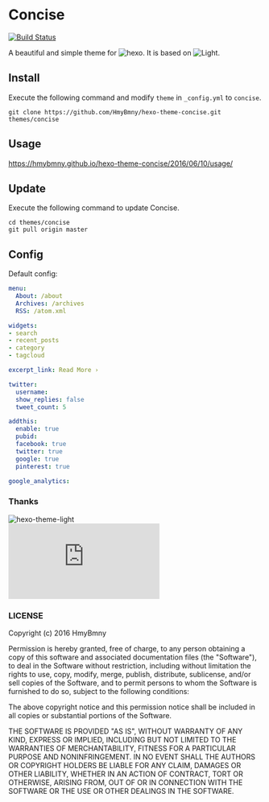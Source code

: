 # Concise
[![Build Status](https://travis-ci.org/HmyBmny/hexo-theme-concise.svg?branch=master)](https://travis-ci.org/HmyBmny/hexo-theme-concise)

A beautiful and simple theme for ![hexo](https://github.com/hexojs/hexo). It is based on ![Light](https://github.com/hexojs/hexo-theme-light).

## Install

Execute the following command and modify `theme` in `_config.yml` to `concise`.

```
git clone https://github.com/HmyBmny/hexo-theme-concise.git themes/concise
```
## Usage

https://hmybmny.github.io/hexo-theme-concise/2016/06/10/usage/

## Update

Execute the following command to update Concise.

```
cd themes/concise
git pull origin master
```

## Config

Default config:

``` yaml
menu:
  About: /about
  Archives: /archives
  RSS: /atom.xml

widgets:
- search
- recent_posts
- category
- tagcloud

excerpt_link: Read More ›

twitter:
  username:
  show_replies: false
  tweet_count: 5

addthis:
  enable: true
  pubid:
  facebook: true
  twitter: true
  google: true
  pinterest: true

google_analytics:
```

### Thanks

![hexo-theme-light](https://github.com/hexojs/hexo-theme-light)  
![Material](http://www.google.com/design/spec/material-design/introduction.html)  
  
### LICENSE

Copyright (c) 2016 HmyBmny

Permission is hereby granted, free of charge, to any person obtaining a copy of this software and associated documentation files (the "Software"), to deal in the Software without restriction, including without limitation the rights to use, copy, modify, merge, publish, distribute, sublicense, and/or sell copies of the Software, and to permit persons to whom the Software is furnished to do so, subject to the following conditions:

The above copyright notice and this permission notice shall be included in all copies or substantial portions of the Software.

THE SOFTWARE IS PROVIDED "AS IS", WITHOUT WARRANTY OF ANY KIND, EXPRESS OR IMPLIED, INCLUDING BUT NOT LIMITED TO THE WARRANTIES OF MERCHANTABILITY, FITNESS FOR A PARTICULAR PURPOSE AND NONINFRINGEMENT. IN NO EVENT SHALL THE AUTHORS OR COPYRIGHT HOLDERS BE LIABLE FOR ANY CLAIM, DAMAGES OR OTHER LIABILITY, WHETHER IN AN ACTION OF CONTRACT, TORT OR OTHERWISE, ARISING FROM, OUT OF OR IN CONNECTION WITH THE SOFTWARE OR THE USE OR OTHER DEALINGS IN THE SOFTWARE.
